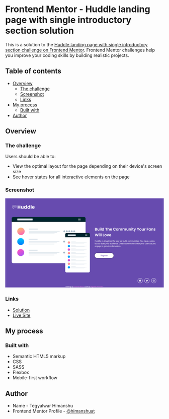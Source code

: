 # Frontend Mentor - Huddle landing page with single introductory section solution

This is a solution to the [Huddle landing page with single introductory section challenge on Frontend Mentor](https://www.frontendmentor.io/challenges/huddle-landing-page-with-a-single-introductory-section-B_2Wvxgi0). Frontend Mentor challenges help you improve your coding skills by building realistic projects. 

## Table of contents

- [Overview](#overview)
  - [The challenge](#the-challenge)
  - [Screenshot](#screenshot)
  - [Links](#links)
- [My process](#my-process)
  - [Built with](#built-with)
- [Author](#author)

## Overview

### The challenge

Users should be able to:

- View the optimal layout for the page depending on their device's screen size
- See hover states for all interactive elements on the page

### Screenshot

![Solution](screenshot.png)

### Links

- [Solution](https://github.com/himanshuat/Frontend-Mentor-Challenges/tree/main/huddle-landing-page-with-single-intro-section)
- [Live Site](https://himanshuat.github.io/Frontend-Mentor-Challenges/huddle-landing-page-with-single-intro-section/)

## My process

### Built with

- Semantic HTML5 markup
- CSS
- SASS
- Flexbox
- Mobile-first workflow

## Author

- Name - Tegyalwar Himanshu
- Frontend Mentor Profile - [@himanshuat](https://www.frontendmentor.io/profile/himanshuat)
